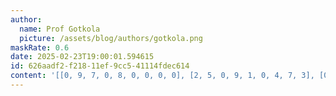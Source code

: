 ```yaml
---
author:
  name: Prof Gotkola
  picture: /assets/blog/authors/gotkola.png
maskRate: 0.6
date: 2025-02-23T19:00:01.594615
id: 626aadf2-f218-11ef-9cc5-41114fdec614
content: '[[0, 9, 7, 0, 8, 0, 0, 0, 0], [2, 5, 0, 9, 1, 0, 4, 7, 3], [0, 0, 1, 0, 0, 0, 0, 0, 0], [0, 2, 5, 0, 9, 4, 0, 3, 0], [0, 0, 0, 8, 2, 1, 0, 0, 0], [1, 0, 0, 7, 0, 0, 2, 4, 6], [9, 0, 0, 2, 0, 0, 0, 1, 0], [0, 0, 0, 1, 3, 0, 8, 0, 0], [0, 1, 0, 5, 0, 0, 3, 0, 0]]'
---
```

